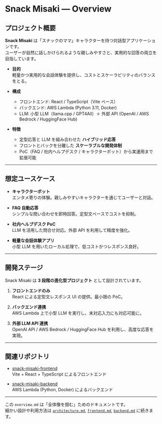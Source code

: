 # Snack Misaki — Overview

## プロジェクト概要
**Snack Misaki** は「スナックのママ」キャラクターを持つ対話型アプリケーションです。  
ユーザーが自然に話しかけられるような親しみやすさと、実用的な回答の両立を目指しています。  

- **目的**  
  軽量かつ実用的な会話体験を提供し、コストとスケーラビリティのバランスをとる。  

- **構成**  
  - フロントエンド: React / TypeScript（Vite ベース）  
  - バックエンド: AWS Lambda (Python 3.11, Docker)  
  - LLM: 小型 LLM（llama.cpp / GPT4All）＋ 外部 API (OpenAI / AWS Bedrock / HuggingFace Hub)  

- **特徴**  
  - 定型応答と LLM を組み合わせた **ハイブリッド応答**  
  - フロントとバックを分離した **スケーラブルな開発体制**  
  - PoC（FAQ / 社内ヘルプデスク / キャラクターボット）から実運用まで拡張可能  

---

## 想定ユースケース
- **キャラクターボット**  
  エンタメ寄りの体験。親しみやすいキャラクターを通じてユーザーと対話。

- **FAQ 自動応答**  
  シンプルな問い合わせを即時回答。定型文ベースでコストを抑制。

- **社内ヘルプデスク PoC**  
  LLM を活用した問合せ対応。外部 API を利用して精度を強化。

- **軽量な会話体験アプリ**  
  小型 LLM を用いたローカル処理で、低コストかつレスポンス良好。

---

## 開発ステージ
Snack Misaki は **3 段階の進化型プロジェクト** として設計されています。  

1. **フロントエンドのみ**  
   React による定型文レスポンス UI の提供。最小限の PoC。  

2. **バックエンド連携**  
   AWS Lambda 上で小型 LLM を実行し、未対応入力にも対応可能に。  

3. **外部 LLM API 連携**  
   OpenAI API / AWS Bedrock / HuggingFace Hub を利用し、高度な応答を実現。  

---

## 関連リポジトリ
- [snack-misaki-frontend](https://github.com/MikaKana/snack-misaki-frontend)  
  Vite + React + TypeScript によるフロントエンド  

- [snack-misaki-backend](https://github.com/MikaKana/snack-misaki-backend)  
  AWS Lambda (Python, Docker) によるバックエンド  

---

この `overview.md` は「全体像を掴む」ためのドキュメントです。  
細かい設計や利用方法は [`architecture.md`](./architecture.md), [`frontend.md`](./frontend.md), [`backend.md`](./backend.md) に続きます。  
